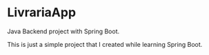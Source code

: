 # LivrariaApp
Java Backend project with Spring Boot.

This is just a simple project that I created while learning Spring Boot.
